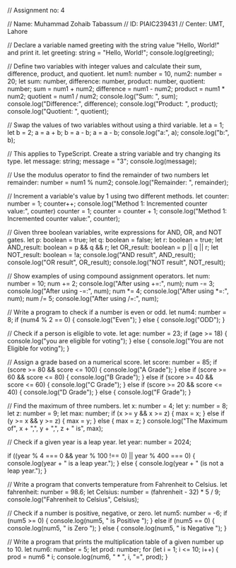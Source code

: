 // Assignment no: 4

// Name: Muhammad Zohaib Tabassum
// ID: PIAIC239431
// Center: UMT, Lahore


// Declare a variable named greeting with the string value "Hello, World!" and print it.
let greeting: string = "Hello, World!";
console.log(greeting);

// Define two variables with integer values and calculate their sum, difference, product, and quotient.
let num1: number = 10, num2: number = 20;
let sum: number, difference: number, product: number, quotient: number;
sum = num1 + num2;
difference = num1 - num2;
product = num1 * num2;
quotient = num1 / num2;
console.log("Sum: ", sum);
console.log("Difference:", difference);
console.log("Product: ", product);
console.log("Quotient: ", quotient);

// Swap the values of two variables without using a third variable.
let a = 1;
let b = 2;
a = a + b;
b = a - b;
a = a - b;
console.log("a:", a);
console.log("b:", b);

// This applies to TypeScript. Create a string variable and try changing its type.
let message: string;
message = "3";
console.log(message);

// Use the modulus operator to find the remainder of two numbers
let remainder: number = num1 % num2;
console.log("Remainder: ", remainder);

// Increment a variable's value by 1 using two different methods.
let counter: number = 1;
counter++;
console.log("Method 1: Incremented counter value:", counter)
counter = 1;
counter = counter + 1;
console.log("Method 1: Incremented counter value:", counter);

// Given three boolean variables, write expressions for AND, OR, and NOT gates.
let p: boolean = true;
let q: boolean = false;
let r: boolean = true;
let AND_result: boolean = p && q && r;
let OR_result: boolean = p || q || r;
let NOT_result: boolean = !a;
console.log("AND result", AND_result);
console.log("OR result", OR_result);
console.log("NOT result", NOT_result);

// Show examples of using compound assignment operators.
let num: number = 10;
num += 2;
console.log("After using +=:", num);
num -= 3;
console.log("After using -=:", num);
num *= 4;
console.log("After using *=:", num);
num /= 5;
console.log("After using /=:", num);

// Write a program to check if a number is even or odd.
let num4: number = 8;
if (num4 % 2 == 0) {
    console.log("Even");
}
else {
    console.log("ODD");
}

// Check if a person is eligible to vote.
let age: number = 23;
if (age >= 18) {
    console.log("you are eligible for voting");
}
else {
    console.log("You are not Eligible for voting");
}

// Assign a grade based on a numerical score.
let score: number = 85;
if (score >= 80 && score <= 100) {
    console.log("A Grade");
}
else if (score >= 60 && score <= 80) {
    console.log("B Grade");
}
else if (score >= 40 && score <= 60) {
    console.log("C Grade");
}
else if (score >= 20 && score <= 40) {
    console.log("D Grade");
}
else {
    console.log("F Grade");
}

// Find the maximum of three numbers.
let x: number = 4;
let y: number = 8;
let z: number = 9;
let max: number;
if (x >= y && x >= z) {
    max = x;
}
else if (y >= x && y >= z) {
    max = y;
}
else {
    max = z;
}
console.log("The Maximum of", x + ",", y + ",", z + " is", max);

// Check if a given year is a leap year.
let year: number = 2024;

if ((year % 4 === 0 && year % 100 !== 0) || year % 400 === 0) {
    console.log(year + " is a leap year.");
} else {
    console.log(year + " (is not a leap year.");
}

// Write a program that converts temperature from Fahrenheit to Celsius.
let fahrenheit: number = 98.6;
let Celsius: number = (fahrenheit - 32) * 5 / 9;
console.log("Fahrenheit to Celsius", Celsius);

// Check if a number is positive, negative, or zero.
let num5: number = -6;
if (num5 >= 0) {
    console.log(num5, " is Positive ");
}
else if (num5 == 0) {
    console.log(num5, " is Zero ");
}
else {
    console.log(num5, " is Negative ");
}

// Write a program that prints the multiplication table of a given number up to 10.
let num6: number = 5;
let prod: number;
for (let i = 1; i <= 10; i++) {
    prod = num6 * i;
    console.log(num6, " * ", i, "=", prod);
}
